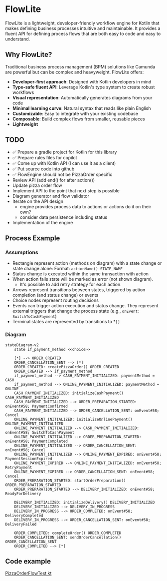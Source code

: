 # FlowLite

FlowLite is a lightweight, developer-friendly workflow engine for Kotlin that makes defining business processes intuitive and maintainable. It provides a fluent API for defining process flows that are both easy to code and easy to understand.

## Why FlowLite?

Traditional business process management (BPM) solutions like Camunda are powerful but can be complex and heavyweight. FlowLite offers:

- **Developer-first approach**: Designed with Kotlin developers in mind
- **Type-safe fluent API**: Leverage Kotlin's type system to create robust workflows
- **Visual representation**: Automatically generates diagrams from your code
- **Minimal learning curve**: Natural syntax that reads like plain English
- **Customizable**: Easy to integrate with your existing codebase
- **Composable**: Build complex flows from smaller, reusable pieces
- **Lightweight**

## TODO

* ✅ Prepare a gradle project for Kotlin for this library
* ✅ Prepare rules files for copilot
* ✅ Come up with Kotlin API (I can use it as a client)
* ✅ Put source code into github
* ✅ FlowEngine should not be PizzaOrder specific
* Review API (add end() for after action())
* Update pizza order flow
* Implement API to the point that next step is possible 
* Diagram generator and flow validator
* Iterate on the API design
  * engine provides process data to actions or actions do it on their own?
  * consider data persistence including status
* Implementation of the engine

## Process Example

### Assumptions

* Rectangle represent action (methods on diagram) with a state change or state change alone: Format: `actionName() STATE_NAME`
* Status change is executed within the same transaction with action
* When action fails state will be marked as error (not shown diagram).
    * It's possible to add retry strategy for each action.
* Arrows represent transitions between states, triggered by action completion (and status change) or events
* Choice nodes represent routing decisions
* Events can trigger action execution and status change. They represent external triggers that change the process state (e.g., `onEvent: SwitchToCashPayment`)
* Terminal states are represented by transitions to *`[]`

### Diagram

```mermaid
stateDiagram-v2
    state if_payment_method <<choice>>
    
    [*] --> ORDER_CREATED
    ORDER_CANCELLATION_SENT --> [*]
    ORDER_CREATED: createPizzaOrder() ORDER_CREATED
    ORDER_CREATED --> if_payment_method
    if_payment_method --> CASH_PAYMENT_INITIALIZED: paymentMethod = CASH
    if_payment_method --> ONLINE_PAYMENT_INITIALIZED: paymentMethod = ONLINE
    CASH_PAYMENT_INITIALIZED: initializeCashPayment() CASH_PAYMENT_INITIALIZED
    CASH_PAYMENT_INITIALIZED --> ORDER_PREPARATION_STARTED: onEvent#58; PaymentConfirmed
    CASH_PAYMENT_INITIALIZED --> ORDER_CANCELLATION_SENT: onEvent#58; Cancel
    ONLINE_PAYMENT_INITIALIZED: initializeOnlinePayment() ONLINE_PAYMENT_INITIALIZED
    ONLINE_PAYMENT_INITIALIZED --> CASH_PAYMENT_INITIALIZED: onEvent#58; SwitchToCashPayment
    ONLINE_PAYMENT_INITIALIZED --> ORDER_PREPARATION_STARTED: onEvent#58; PaymentCompleted
    ONLINE_PAYMENT_INITIALIZED --> ORDER_CANCELLATION_SENT: onEvent#58; Cancel 
    ONLINE_PAYMENT_INITIALIZED --> ONLINE_PAYMENT_EXPIRED: onEvent#58; PaymentSessionExpired
    ONLINE_PAYMENT_EXPIRED --> ONLINE_PAYMENT_INITIALIZED: onEvent#58; RetryPayment
    ONLINE_PAYMENT_EXPIRED --> ORDER_CANCELLATION_SENT: onEvent#58; Cancel
    ORDER_PREPARATION_STARTED: startOrderPreparation() ORDER_PREPARATION_STARTED
    ORDER_PREPARATION_STARTED --> DELIVERY_INITIALIZED: onEvent#58; ReadyForDelivery
     
    DELIVERY_INITIALIZED: initializeDelivery() DELIVERY_INITIALIZED
    DELIVERY_INITIALIZED --> DELIVERY_IN_PROGRESS
    DELIVERY_IN_PROGRESS --> ORDER_COMPLETED: onEvent#58; DeliveryCompleted
    DELIVERY_IN_PROGRESS --> ORDER_CANCELLATION_SENT: onEvent#58; DeliveryFailed
    
    ORDER_COMPLETED: completeOrder() ORDER_COMPLETED
    ORDER_CANCELLATION_SENT: sendOrderCancellation() ORDER_CANCELLATION_SENT
    ORDER_COMPLETED --> [*]
```

## Code example

[PizzaOrderFlowTest.kt](test/PizzaOrderFlowTest.kt)
